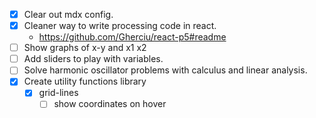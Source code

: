 * [x] Clear out mdx config.
* [x] Cleaner way to write processing code in react.
    - https://github.com/Gherciu/react-p5#readme
* [ ] Show graphs of x-y and x1 x2
* [ ] Add sliders to play with variables.
* [ ] Solve harmonic oscillator problems with calculus and linear analysis.
* [x] Create utility functions library
    - [x] grid-lines
        - [ ] show coordinates on hover